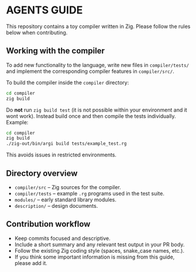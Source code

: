 # AGENTS GUIDE

This repository contains a toy compiler written in Zig. Please follow the rules below when contributing.


## Working with the compiler

To add new functionality to the language, write new files in `compiler/tests/` and implement the corresponding compiler features in `compiler/src/`.

To build the compiler inside the `compiler` directory:

```bash
cd compiler
zig build
```

Do **not** run `zig build test` (it is not possible within your environment and it wont work). Instead build once and then compile the tests individually. Example:

```bash
cd compiler
zig build
./zig-out/bin/argi build tests/example_test.rg
```

This avoids issues in restricted environments.


## Directory overview

- `compiler/src` – Zig sources for the compiler.
- `compiler/tests` – example `.rg` programs used in the test suite.
- `modules/` – early standard library modules.
- `description/` – design documents.


## Contribution workflow

- Keep commits focused and descriptive.
- Include a short summary and any relevant test output in your PR body.
- Follow the existing Zig coding style (spaces, snake_case names, etc.).
- If you think some important information is missing from this guide, please add it.
